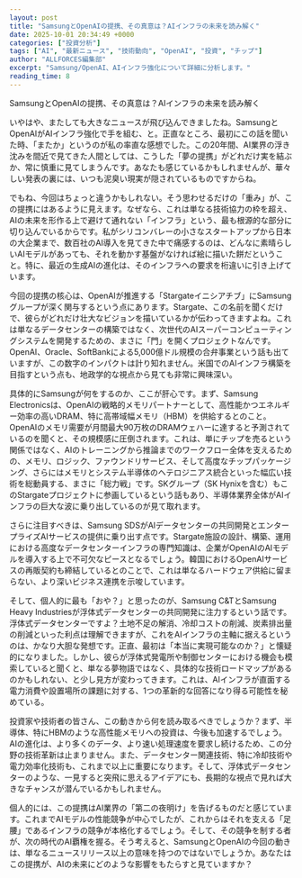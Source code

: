 ```yaml
---
layout: post
title: "SamsungとOpenAIの提携、その真意は？AIインフラの未来を読み解く"
date: 2025-10-01 20:34:49 +0000
categories: ["投資分析"]
tags: ["AI", "最新ニュース", "技術動向", "OpenAI", "投資", "チップ"]
author: "ALLFORCES編集部"
excerpt: "Samsung/OpenAI、AIインフラ強化について詳細に分析します。"
reading_time: 8
---
```


SamsungとOpenAIの提携、その真意は？AIインフラの未来を読み解く

いやはや、またしても大きなニュースが飛び込んできましたね。SamsungとOpenAIがAIインフラ強化で手を組む、と。正直なところ、最初にこの話を聞いた時、「またか」というのが私の率直な感想でした。この20年間、AI業界の浮き沈みを間近で見てきた人間としては、こうした「夢の提携」がどれだけ実を結ぶか、常に慎重に見てしまうんです。あなたも感じているかもしれませんが、華々しい発表の裏には、いつも泥臭い現実が隠されているものですからね。

でもね、今回はちょっと違うかもしれない。そう思わせるだけの「重み」が、この提携にはあるように見えます。なぜなら、これは単なる技術協力の枠を超え、AIの未来を形作る上で避けて通れない「インフラ」という、最も根源的な部分に切り込んでいるからです。私がシリコンバレーの小さなスタートアップから日本の大企業まで、数百社のAI導入を見てきた中で痛感するのは、どんなに素晴らしいAIモデルがあっても、それを動かす基盤がなければ絵に描いた餅だということ。特に、最近の生成AIの進化は、そのインフラへの要求を桁違いに引き上げています。

今回の提携の核心は、OpenAIが推進する「Stargateイニシアチブ」にSamsungグループが深く関与するという点にあります。Stargate、この名前を聞くだけで、彼らがどれだけ壮大なビジョンを描いているかが伝わってきますよね。これは単なるデータセンターの構築ではなく、次世代のAIスーパーコンピューティングシステムを開発するための、まさに「門」を開くプロジェクトなんです。OpenAI、Oracle、SoftBankによる5,000億ドル規模の合弁事業という話も出ていますが、この数字のインパクトは計り知れません。米国でのAIインフラ構築を目指すという点も、地政学的な視点から見ても非常に興味深い。

具体的にSamsungが何をするのか、ここが肝心です。まず、Samsung Electronicsは、OpenAIの戦略的メモリパートナーとして、高性能かつエネルギー効率の高いDRAM、特に高帯域幅メモリ（HBM）を供給するとのこと。OpenAIのメモリ需要が月間最大90万枚のDRAMウェハーに達すると予測されているのを聞くと、その規模感に圧倒されます。これは、単にチップを売るという関係ではなく、AIのトレーニングから推論までのワークフロー全体を支えるための、メモリ、ロジック、ファウンドリサービス、そして高度なチップパッケージング、さらにはメモリとシステム半導体のヘテロジニアス統合といった幅広い技術を総動員する、まさに「総力戦」です。SKグループ（SK Hynixを含む）もこのStargateプロジェクトに参画しているという話もあり、半導体業界全体がAIインフラの巨大な波に乗り出しているのが見て取れます。

さらに注目すべきは、Samsung SDSがAIデータセンターの共同開発とエンタープライズAIサービスの提供に乗り出す点です。Stargate施設の設計、構築、運用における高度なデータセンターインフラの専門知識は、企業がOpenAIのAIモデルを導入する上で不可欠なピースとなるでしょう。韓国におけるOpenAIサービスの再販契約も締結しているとのことで、これは単なるハードウェア供給に留まらない、より深いビジネス連携を示唆しています。

そして、個人的に最も「おや？」と思ったのが、Samsung C&TとSamsung Heavy Industriesが浮体式データセンターの共同開発に注力するという話です。浮体式データセンターですよ？土地不足の解消、冷却コストの削減、炭素排出量の削減といった利点は理解できますが、これをAIインフラの主軸に据えるというのは、かなり大胆な発想です。正直、最初は「本当に実現可能なのか？」と懐疑的になりました。しかし、彼らが浮体式発電所や制御センターにおける機会も模索していると聞くと、単なる夢物語ではなく、具体的な技術ロードマップがあるのかもしれない、と少し見方が変わってきます。これは、AIインフラが直面する電力消費や設置場所の課題に対する、1つの革新的な回答になり得る可能性を秘めている。

投資家や技術者の皆さん、この動きから何を読み取るべきでしょうか？まず、半導体、特にHBMのような高性能メモリへの投資は、今後も加速するでしょう。AIの進化は、より多くのデータ、より速い処理速度を要求し続けるため、この分野の技術革新は止まりません。また、データセンター関連技術、特に冷却技術や電力効率化技術も、これまで以上に重要になります。そして、浮体式データセンターのような、一見すると突飛に思えるアイデアにも、長期的な視点で見れば大きなチャンスが潜んでいるかもしれません。

個人的には、この提携はAI業界の「第二の夜明け」を告げるものだと感じています。これまでAIモデルの性能競争が中心でしたが、これからはそれを支える「足腰」であるインフラの競争が本格化するでしょう。そして、その競争を制する者が、次の時代のAI覇権を握る。そう考えると、SamsungとOpenAIの今回の動きは、単なるニュースリリース以上の意味を持つのではないでしょうか。あなたはこの提携が、AIの未来にどのような影響をもたらすと見ていますか？

